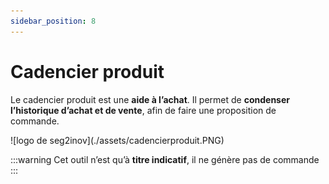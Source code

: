 ```yaml
---
sidebar_position: 8
---
```


# Cadencier produit

Le cadencier produit est une **aide à l’achat**. Il permet de **condenser l’historique d’achat et de vente**, afin de faire une proposition de commande. 

<div className="contenaireImg">
    ![logo de seg2inov](./assets/cadencierproduit.PNG)
    </div>

:::warning
Cet outil n’est qu’à **titre indicatif**, il ne génère pas de commande
:::